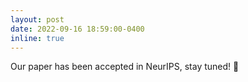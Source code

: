 ```yaml
---
layout: post
date: 2022-09-16 18:59:00-0400
inline: true
---
```


Our paper has been accepted in NeurIPS, stay tuned! 🎉
